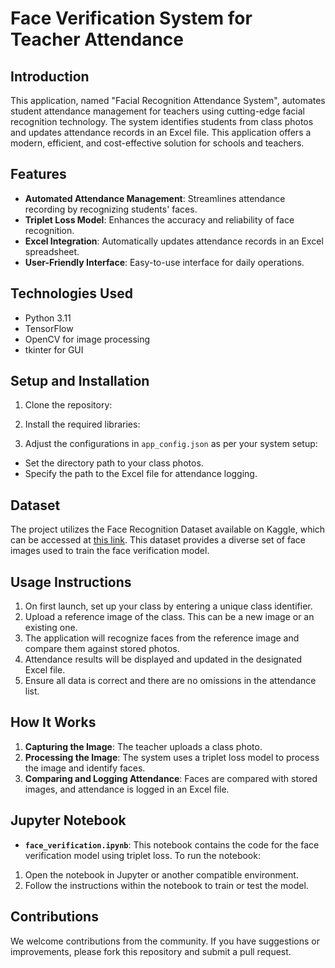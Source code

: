 # Face Verification System for Teacher Attendance

## Introduction
This application, named "Facial Recognition Attendance System", automates student attendance management for teachers using cutting-edge facial recognition technology. The system identifies students from class photos and updates attendance records in an Excel file. This application offers a modern, efficient, and cost-effective solution for schools and teachers.

## Features
- **Automated Attendance Management**: Streamlines attendance recording by recognizing students' faces.
- **Triplet Loss Model**: Enhances the accuracy and reliability of face recognition.
- **Excel Integration**: Automatically updates attendance records in an Excel spreadsheet.
- **User-Friendly Interface**: Easy-to-use interface for daily operations.

## Technologies Used
- Python 3.11
- TensorFlow
- OpenCV for image processing
- tkinter for GUI

## Setup and Installation
1. Clone the repository:

2. Install the required libraries:

3. Adjust the configurations in `app_config.json` as per your system setup:
- Set the directory path to your class photos.
- Specify the path to the Excel file for attendance logging.

## Dataset
The project utilizes the Face Recognition Dataset available on Kaggle, which can be accessed at [this link](https://www.kaggle.com/datasets/stoicstatic/face-recognition-dataset). This dataset provides a diverse set of face images used to train the face verification model.

## Usage Instructions
1. On first launch, set up your class by entering a unique class identifier.
2. Upload a reference image of the class. This can be a new image or an existing one.
3. The application will recognize faces from the reference image and compare them against stored photos.
4. Attendance results will be displayed and updated in the designated Excel file.
5. Ensure all data is correct and there are no omissions in the attendance list.

## How It Works
1. **Capturing the Image**: The teacher uploads a class photo.
2. **Processing the Image**: The system uses a triplet loss model to process the image and identify faces.
3. **Comparing and Logging Attendance**: Faces are compared with stored images, and attendance is logged in an Excel file.

## Jupyter Notebook
- **`face_verification.ipynb`**: This notebook contains the code for the face verification model using triplet loss. To run the notebook:
1. Open the notebook in Jupyter or another compatible environment.
2. Follow the instructions within the notebook to train or test the model.

## Contributions
We welcome contributions from the community. If you have suggestions or improvements, please fork this repository and submit a pull request.

